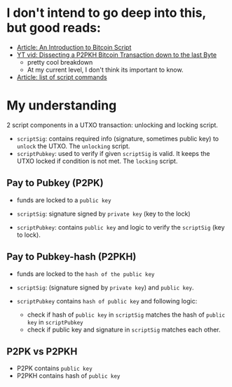 # I don't intend to go deep into this, but good reads:
- [Article: An Introduction to Bitcoin Script](https://academy.binance.com/en/articles/an-introduction-to-bitcoin-script)
- [YT vid: Dissecting a P2PKH Bitcoin Transaction down to the last Byte](https://www.youtube.com/watch?v=1n4g3eYX1UI)
  - pretty cool breakdown
  - At my current level, I don't think its important to know.
- [Article: list of script commands](https://en.bitcoin.it/wiki/Script)

# My understanding

2 script components in a UTXO transaction: unlocking and locking script.

- `scriptSig`: contains required info (signature, sometimes public key) to `unlock` the UTXO. The `unlocking` script.
- `scriptPubkey`: used to verify if given `scriptSig` is valid. It keeps the UTXO locked if condition is not met. The `locking` script.

## Pay to Pubkey (P2PK)
- funds are locked to a `public key`

- `scriptSig`: signature signed by `private key` (key to the lock)
- `scriptPubkey`: contains `public key` and logic to verify the `scriptSig` (key to lock).

## Pay to Pubkey-hash (P2PKH)
- funds are locked to the `hash of the public key`

- `scriptSig`: (signature signed by `private key`) and `public key`.
- `scriptPubkey` contains `hash of public key` and following logic:
  - check if hash of `public key` in `scriptSig` matches the hash of `public key` in `scriptPubkey`
  - check if public key and signature in `scriptSig` matches each other.

## P2PK vs P2PKH
- P2PK contains `public key`
- P2PKH contains hash of `public key`





